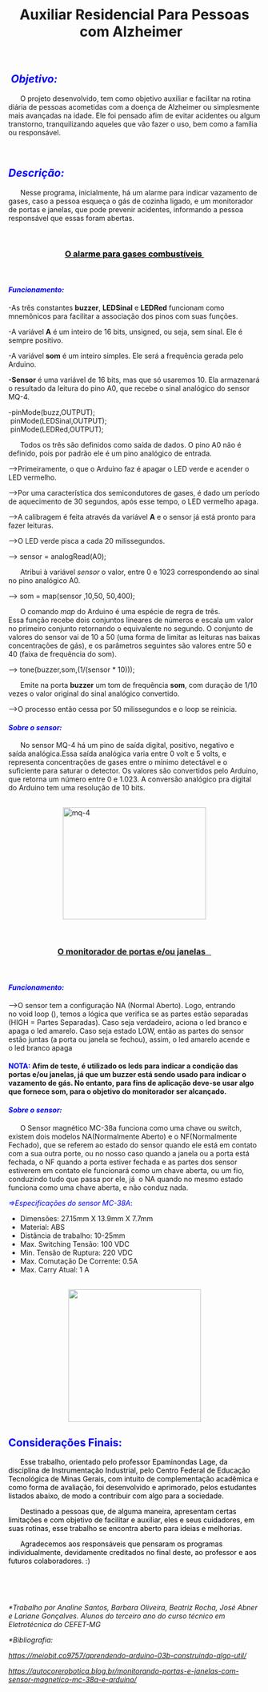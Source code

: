 <h1 style="text-align: center;" aria-level="1"><strong><span data-contrast="none">Auxiliar Residencial Para Pessoas com Alzheimer&nbsp;</span></strong><span data-ccp-props="{&quot;201341983&quot;:0,&quot;335559738&quot;:240,&quot;335559739&quot;:0,&quot;335559740&quot;:259}">&nbsp;</span></h1>
<p><span data-contrast="auto">&nbsp;</span><span data-ccp-props="{&quot;201341983&quot;:0,&quot;335551550&quot;:2,&quot;335551620&quot;:2,&quot;335559739&quot;:160,&quot;335559740&quot;:259}">&nbsp;</span></p>
<h2 aria-level="2"><strong><em><span data-contrast="none">&nbsp;<span style="color: #0000ff;">Objetivo:</span></span></em></strong><span data-ccp-props="{&quot;201341983&quot;:0,&quot;335559738&quot;:40,&quot;335559739&quot;:0,&quot;335559740&quot;:259}">&nbsp;</span></h2>
<p><span data-contrast="auto">&nbsp; &nbsp; &nbsp; O projeto desenvolvido, tem como objetivo auxiliar e facilitar na rotina di&aacute;ria de pessoas acometidas com a doen&ccedil;a de Alzheimer ou simplesmente mais avan&ccedil;adas na idade. Ele foi pensado afim de evitar acidentes ou algum transtorno, tranquilizando aqueles que v&atilde;o fazer o uso, bem como a fam&iacute;lia ou respons&aacute;vel.</span><span data-ccp-props="{&quot;201341983&quot;:0,&quot;335559731&quot;:708,&quot;335559739&quot;:160,&quot;335559740&quot;:259}">&nbsp;</span></p>
<p><span data-contrast="auto">&nbsp;</span><span data-ccp-props="{&quot;201341983&quot;:0,&quot;335559739&quot;:160,&quot;335559740&quot;:259}">&nbsp;</span></p>
<h2 aria-level="2"><span style="color: #0000ff;"><strong><em>Descri&ccedil;&atilde;o:&nbsp;</em></strong>&nbsp;</span></h2>
<p><span data-contrast="auto">&nbsp; &nbsp; &nbsp; Nesse programa, inicialmente, h&aacute; um alarme para indicar vazamento de gases, caso a pessoa esque&ccedil;a o g&aacute;s de cozinha ligado, e um monitorador de portas e janelas, que pode&nbsp;</span><span data-contrast="auto">prevenir</span><span data-contrast="auto">&nbsp;acidentes, informando a pessoa respons&aacute;vel que essas foram abertas.</span><span data-ccp-props="{&quot;201341983&quot;:0,&quot;335559731&quot;:708,&quot;335559739&quot;:160,&quot;335559740&quot;:259}">&nbsp;</span></p>
<p aria-level="2"><span data-contrast="none">&nbsp;</span><span data-ccp-props="{&quot;201341983&quot;:0,&quot;335559738&quot;:40,&quot;335559739&quot;:0,&quot;335559740&quot;:259}">&nbsp;</span></p>
<h3 style="text-align: center;"><span style="text-decoration: underline;"><span style="color: #000000; text-decoration: underline;"><strong>O alarme para gases&nbsp;</strong><strong>combust&iacute;veis</strong>&nbsp;</span></span></h3>
<p><strong><span data-contrast="auto">&nbsp;</span></strong><span data-ccp-props="{&quot;201341983&quot;:0,&quot;335559739&quot;:160,&quot;335559740&quot;:259}">&nbsp;</span></p>
<h4><span style="color: #0000ff;"><strong><em>Funcionamento:</em></strong><strong><em>&nbsp;</em></strong></span><span data-ccp-props="{&quot;201341983&quot;:0,&quot;335559739&quot;:160,&quot;335559740&quot;:259}">&nbsp;</span></h4>
<p><span data-contrast="auto">-As tr&ecirc;s constantes&nbsp;</span><strong><span data-contrast="auto">buzzer</span></strong><span data-contrast="auto">,&nbsp;</span><strong><span data-contrast="auto">LEDSinal</span></strong><span data-contrast="auto">&nbsp;e&nbsp;</span><strong><span data-contrast="auto">LEDRed</span></strong><span data-contrast="auto">&nbsp;funcionam como mnem&ocirc;nicos para facilitar a associa&ccedil;&atilde;o dos pinos com suas fun&ccedil;&otilde;es.&nbsp;</span><span data-ccp-props="{&quot;201341983&quot;:0,&quot;335559739&quot;:160,&quot;335559740&quot;:259}">&nbsp;</span></p>
<p><span data-contrast="auto">-A vari&aacute;vel&nbsp;</span><strong><span data-contrast="auto">A</span></strong><span data-contrast="auto">&nbsp;&eacute; um inteiro de 16 bits,&nbsp;unsigned, ou seja, sem sinal. Ele &eacute; sempre positivo.</span><span data-ccp-props="{&quot;201341983&quot;:0,&quot;335559739&quot;:160,&quot;335559740&quot;:259}">&nbsp;</span></p>
<p><span data-contrast="auto">-A vari&aacute;vel&nbsp;</span><strong><span data-contrast="auto">som</span></strong><span data-contrast="auto">&nbsp;&eacute; um inteiro simples. Ele ser&aacute; a frequ&ecirc;ncia gerada pelo Arduino.</span><span data-ccp-props="{&quot;201341983&quot;:0,&quot;335559739&quot;:160,&quot;335559740&quot;:259}">&nbsp;</span></p>
<p><strong><span data-contrast="auto">-Sensor</span></strong><span data-contrast="auto">&nbsp;&eacute; uma vari&aacute;vel de 16 bits, mas que s&oacute; usaremos 10. Ela armazenar&aacute; o resultado da leitura do pino A0, que recebe o sinal anal&oacute;gico do sensor MQ-4.</span><span data-ccp-props="{&quot;201341983&quot;:0,&quot;335559739&quot;:160,&quot;335559740&quot;:259}">&nbsp;</span></p>
<p><span data-contrast="auto">-pinMode(buzz,OUTPUT);<br />&nbsp;pinMode(LEDSinal,OUTPUT);<br />&nbsp;pinMode(LEDRed,OUTPUT);</span><span data-contrast="auto">&nbsp;</span><span data-ccp-props="{&quot;201341983&quot;:0,&quot;335559739&quot;:160,&quot;335559740&quot;:259}">&nbsp;</span></p>
<p><span data-contrast="auto">&nbsp; &nbsp; &nbsp; Todos os tr&ecirc;s s&atilde;o definidos como sa&iacute;da de dados. O pino A0 n&atilde;o &eacute; definido, pois por padr&atilde;o ele &eacute; um pino anal&oacute;gico de entrada.</span><span data-ccp-props="{&quot;201341983&quot;:0,&quot;335559731&quot;:708,&quot;335559739&quot;:160,&quot;335559740&quot;:259}">&nbsp;</span></p>
<p><span data-contrast="auto">--&gt;Primeiramente, o que o Arduino faz &eacute; apagar o LED verde e acender o LED vermelho.</span><span data-ccp-props="{&quot;201341983&quot;:0,&quot;335559739&quot;:160,&quot;335559740&quot;:259}">&nbsp;</span></p>
<p><span data-contrast="auto">--&gt;Por uma&nbsp;</span><span data-contrast="auto">caracter&iacute;stica</span><span data-contrast="auto">&nbsp;dos semicondutores de gases, &eacute; dado um per&iacute;odo de aquecimento de 30 segundos, ap&oacute;s esse tempo, o LED vermelho apaga.</span><span data-ccp-props="{&quot;201341983&quot;:0,&quot;335559739&quot;:160,&quot;335559740&quot;:259}">&nbsp;</span></p>
<p><span data-contrast="auto">--&gt;A calibragem &eacute; feita atrav&eacute;s da vari&aacute;vel&nbsp;</span><strong><span data-contrast="auto">A</span></strong><span data-contrast="auto">&nbsp;e o sensor j&aacute; est&aacute; pronto para fazer leituras.</span><span data-ccp-props="{&quot;201341983&quot;:0,&quot;335559739&quot;:160,&quot;335559740&quot;:259}">&nbsp;</span></p>
<p><span data-contrast="auto">--&gt;O LED verde pisca a cada 20 milissegundos.</span><span data-ccp-props="{&quot;201341983&quot;:0,&quot;335559739&quot;:160,&quot;335559740&quot;:259}">&nbsp;</span></p>
<p><span data-contrast="auto">--&gt;&nbsp;</span><span data-contrast="auto">sensor =&nbsp;analogRead(A0);&nbsp;&nbsp;</span><span data-ccp-props="{&quot;201341983&quot;:0,&quot;335559739&quot;:160,&quot;335559740&quot;:259}">&nbsp;</span></p>
<p><span data-contrast="auto">&nbsp; &nbsp; &nbsp; Atribui &agrave; vari&aacute;vel&nbsp;</span><em><span data-contrast="auto">sensor</span></em><span data-contrast="auto">&nbsp;o valor, entre 0 e 1023 correspondendo ao sinal no pino anal&oacute;gico A0.</span><span data-ccp-props="{&quot;201341983&quot;:0,&quot;335559731&quot;:708,&quot;335559739&quot;:160,&quot;335559740&quot;:259}">&nbsp;</span></p>
<p><span data-contrast="auto">--&gt;&nbsp;</span><span data-contrast="auto">som =&nbsp;map(sensor ,10,50, 50,400);&nbsp;</span><span data-ccp-props="{&quot;201341983&quot;:0,&quot;335559739&quot;:160,&quot;335559740&quot;:259}">&nbsp;</span></p>
<p><span data-contrast="auto">&nbsp; &nbsp; &nbsp; O comando&nbsp;</span><em><span data-contrast="auto">map</span></em><span data-contrast="auto">&nbsp;do Arduino &eacute; uma esp&eacute;cie de regra de&nbsp;</span><span data-contrast="auto">tr&ecirc;s. Essa</span><span data-contrast="auto">&nbsp;fun&ccedil;&atilde;o recebe dois conjuntos lineares de n&uacute;meros e escala um valor no primeiro conjunto retornando o equivalente no segundo. O conjunto de valores do sensor vai de 10 a 50 (uma forma de limitar as leituras nas baixas concentra&ccedil;&otilde;es de g&aacute;s), e os par&acirc;metros seguintes s&atilde;o valores entre 50 e 40 (faixa de frequ&ecirc;ncia do som).</span><span data-ccp-props="{&quot;201341983&quot;:0,&quot;335559731&quot;:708,&quot;335559739&quot;:160,&quot;335559740&quot;:259}">&nbsp;</span></p>
<p><span data-contrast="auto">--&gt;&nbsp;</span><span data-contrast="auto">tone</span><span data-contrast="auto">(buzzer,som,(1/(sensor * 10)));&nbsp;</span><span data-ccp-props="{&quot;201341983&quot;:0,&quot;335559739&quot;:160,&quot;335559740&quot;:259}">&nbsp;</span></p>
<p><span data-contrast="auto">&nbsp; &nbsp; &nbsp; Emite na porta&nbsp;</span><strong><span data-contrast="auto">buzzer</span></strong><span data-contrast="auto">&nbsp;um tom de frequ&ecirc;ncia&nbsp;</span><strong><span data-contrast="auto">som</span></strong><span data-contrast="auto">, com dura&ccedil;&atilde;o de 1/10 vezes o valor original do sinal anal&oacute;gico convertido.</span><span data-ccp-props="{&quot;201341983&quot;:0,&quot;335559731&quot;:708,&quot;335559739&quot;:160,&quot;335559740&quot;:259}">&nbsp;</span></p>
<p><span data-contrast="auto">--&gt;O processo ent&atilde;o cessa por 50 milissegundos e o loop se reinicia.</span><span data-ccp-props="{&quot;201341983&quot;:0,&quot;335559739&quot;:160,&quot;335559740&quot;:259}">&nbsp;</span></p>
<h4 aria-level="4"><span style="color: #0000ff;"><strong><em>Sobre o sensor:&nbsp;</em></strong></span><span data-ccp-props="{&quot;201341983&quot;:0,&quot;335559738&quot;:40,&quot;335559739&quot;:0,&quot;335559740&quot;:259}">&nbsp;</span></h4>
<p><span data-contrast="auto">&nbsp; &nbsp; &nbsp; No sensor MQ-4 h&aacute; um pino de sa&iacute;da digital, positivo, negativo e sa&iacute;da&nbsp;anal&oacute;gica.Essa&nbsp;sa&iacute;da anal&oacute;gica varia entre 0 volt e 5 volts, e representa concentra&ccedil;&otilde;es de gases entre o m&iacute;nimo detect&aacute;vel e o suficiente para saturar o detector. Os valores s&atilde;o convertidos pelo Arduino, que retorna um n&uacute;mero entre 0 e 1.023. A&nbsp;</span><span data-contrast="auto">convers&atilde;o anal&oacute;gico</span><span data-contrast="auto">&nbsp;pra digital do Arduino tem uma resolu&ccedil;&atilde;o de 10 bits.&nbsp;</span><span data-ccp-props="{&quot;201341983&quot;:0,&quot;335559731&quot;:708,&quot;335559739&quot;:160,&quot;335559740&quot;:259}">&nbsp;</span></p>
<p><span data-ccp-props="{&quot;201341983&quot;:0,&quot;335559739&quot;:160,&quot;335559740&quot;:259}">&nbsp;</span><img style="display: block; margin-left: auto; margin-right: auto;" src="https://meiobit.com/wp-content/uploads/2017/08/20170801mq-4.jpg" alt="mq-4" width="286" height="224" /></p>
<p><span data-contrast="auto">&nbsp;</span><span data-ccp-props="{&quot;201341983&quot;:0,&quot;335559739&quot;:160,&quot;335559740&quot;:259}">&nbsp;</span></p>
<h3 style="text-align: center;" aria-level="2"><span style="text-decoration: underline;"><strong>O monitorador de portas e/ou janelas&nbsp;&nbsp;</strong>&nbsp;</span></h3>
<p><span data-ccp-props="{&quot;201341983&quot;:0,&quot;335559739&quot;:160,&quot;335559740&quot;:259}">&nbsp;</span></p>
<h4><span style="color: #0000ff;"><strong><em>Funcionamento:</em></strong>&nbsp;</span></h4>
<p><span data-contrast="auto">--</span><span data-contrast="auto">&gt;</span><span data-contrast="auto">O&nbsp;</span><span data-contrast="auto">sensor tem a configura&ccedil;&atilde;o NA (Normal Aberto). Logo, entrando no&nbsp;</span><span data-contrast="auto">void</span><span data-contrast="auto">&nbsp;loop (), temos a l&oacute;gica&nbsp;</span><span data-contrast="auto">que&nbsp;</span><span data-contrast="auto">verific</span><span data-contrast="auto">a</span><span data-contrast="auto">&nbsp;se as partes est&atilde;o separadas (HIGH = Partes Separadas). Caso seja verdadeiro, aciona o&nbsp;</span><span data-contrast="auto">led</span><span data-contrast="auto">&nbsp;</span><span data-contrast="auto">branco</span><span data-contrast="auto">&nbsp;e apaga o&nbsp;</span><span data-contrast="auto">led</span><span data-contrast="auto">&nbsp;</span><span data-contrast="auto">amarelo. Caso seja estado LOW, ent&atilde;o as partes do sensor est&atilde;o juntas (a porta ou janela se fechou), assim, o&nbsp;</span><span data-contrast="auto">led</span><span data-contrast="auto">&nbsp;amarelo acende e o&nbsp;</span><span data-contrast="auto">led</span><span data-contrast="auto">&nbsp;branco apaga</span><span data-ccp-props="{&quot;201341983&quot;:0,&quot;335559739&quot;:160,&quot;335559740&quot;:259}">&nbsp;</span></p>
<h4><span style="color: #0000ff;"><strong>NOTA</strong></span><span data-contrast="auto"><span style="color: #0000ff;">:</span> Afim de teste, &eacute; utilizado os&nbsp;</span><span data-contrast="auto">leds</span><span data-contrast="auto">&nbsp;para indicar a condi&ccedil;&atilde;o das portas e/ou janelas, j&aacute; que um&nbsp;</span><span data-contrast="auto">buzzer</span><span data-contrast="auto">&nbsp;est&aacute; sendo usado&nbsp;para indicar o vazamen</span><span data-contrast="auto">to de g&aacute;s</span><span data-contrast="auto">. No entanto, para fins de&nbsp;</span><span data-contrast="auto">aplica&ccedil;&atilde;o deve-se usar algo que fornece som, para o objetivo do monitorador ser alcan&ccedil;ado.</span><span data-ccp-props="{&quot;201341983&quot;:0,&quot;335559739&quot;:160,&quot;335559740&quot;:259}">&nbsp;</span></h4>
<h4 aria-level="4"><span style="color: #0000ff;"><strong><em>Sobre o sensor:</em></strong></span><span data-ccp-props="{&quot;201341983&quot;:0,&quot;335559738&quot;:40,&quot;335559739&quot;:0,&quot;335559740&quot;:259}">&nbsp;</span></h4>
<p><span data-contrast="auto">&nbsp; &nbsp; &nbsp; O Sensor magn&eacute;tico MC-38a funciona como uma chave ou switch, existem dois modelos NA(Normalmente Aberto) e o NF(Normalmente Fechado), que se referem ao estado do sensor quando ele est&aacute; em contato com a sua outra porte, ou no nosso caso quando a janela ou a porta est&aacute; fechada, o NF quando a porta estiver fechada e as partes dos sensor estiverem em contato ele funcionar&aacute; como um chave aberta, ou um fio, conduzindo tudo que passa por ele, j&aacute;&nbsp; o NA quando no mesmo estado funciona como uma chave aberta, e n&atilde;o conduz nada.&nbsp;</span><span data-ccp-props="{&quot;201341983&quot;:0,&quot;335551550&quot;:1,&quot;335551620&quot;:1,&quot;335559731&quot;:708,&quot;335559739&quot;:160,&quot;335559740&quot;:259}">&nbsp;</span></p>
<p aria-level="3"><span style="color: #0000ff;"><em>=&gt;Especifica&ccedil;&otilde;es do sensor MC-38A</em>:</span></p>
<ul>
<li data-leveltext="" data-font="Symbol" data-listid="1" aria-setsize="-1" data-aria-posinset="1" data-aria-level="1"><span data-contrast="auto">Dimens&otilde;es: 27.15mm X 13.9mm X 7.7mm</span><span data-ccp-props="{&quot;134233279&quot;:true,&quot;201341983&quot;:0,&quot;335551550&quot;:1,&quot;335551620&quot;:1,&quot;335559739&quot;:160,&quot;335559740&quot;:259}">&nbsp;</span></li>
<li data-leveltext="" data-font="Symbol" data-listid="1" aria-setsize="-1" data-aria-posinset="2" data-aria-level="1"><span data-contrast="auto">Material: ABS</span><span data-ccp-props="{&quot;134233279&quot;:true,&quot;201341983&quot;:0,&quot;335551550&quot;:1,&quot;335551620&quot;:1,&quot;335559739&quot;:160,&quot;335559740&quot;:259}">&nbsp;</span></li>
<li data-leveltext="" data-font="Symbol" data-listid="1" aria-setsize="-1" data-aria-posinset="3" data-aria-level="1"><span data-contrast="auto">Dist&acirc;ncia de trabalho: 10-25mm</span><span data-ccp-props="{&quot;134233279&quot;:true,&quot;201341983&quot;:0,&quot;335551550&quot;:1,&quot;335551620&quot;:1,&quot;335559739&quot;:160,&quot;335559740&quot;:259}">&nbsp;</span></li>
<li data-leveltext="" data-font="Symbol" data-listid="1" aria-setsize="-1" data-aria-posinset="4" data-aria-level="1"><span data-contrast="auto">Max.&nbsp;</span><span data-contrast="auto">Switching</span><span data-contrast="auto">&nbsp;Tens&atilde;o: 100 VDC</span><span data-ccp-props="{&quot;134233279&quot;:true,&quot;201341983&quot;:0,&quot;335551550&quot;:1,&quot;335551620&quot;:1,&quot;335559739&quot;:160,&quot;335559740&quot;:259}">&nbsp;</span></li>
<li data-leveltext="" data-font="Symbol" data-listid="1" aria-setsize="-1" data-aria-posinset="5" data-aria-level="1"><span data-contrast="auto">Min. Tens&atilde;o de Ruptura: 220 VDC</span><span data-ccp-props="{&quot;134233279&quot;:true,&quot;201341983&quot;:0,&quot;335551550&quot;:1,&quot;335551620&quot;:1,&quot;335559739&quot;:160,&quot;335559740&quot;:259}">&nbsp;</span></li>
<li data-leveltext="" data-font="Symbol" data-listid="1" aria-setsize="-1" data-aria-posinset="6" data-aria-level="1"><span data-contrast="auto">Max. Comuta&ccedil;&atilde;o De Corrente: 0.5A</span><span data-ccp-props="{&quot;134233279&quot;:true,&quot;201341983&quot;:0,&quot;335551550&quot;:1,&quot;335551620&quot;:1,&quot;335559739&quot;:160,&quot;335559740&quot;:259}">&nbsp;</span></li>
<li data-leveltext="" data-font="Symbol" data-listid="1" aria-setsize="-1" data-aria-posinset="7" data-aria-level="1"><span data-contrast="auto">Max.&nbsp;</span><span data-contrast="auto">Carry</span><span data-contrast="auto">&nbsp;Atual: 1 A</span><span data-ccp-props="{&quot;134233279&quot;:true,&quot;201341983&quot;:0,&quot;335551550&quot;:1,&quot;335551620&quot;:1,&quot;335559739&quot;:160,&quot;335559740&quot;:259}">&nbsp;</span></li>
</ul>
<p><span data-ccp-props="{&quot;201341983&quot;:0,&quot;335551550&quot;:1,&quot;335551620&quot;:1,&quot;335559731&quot;:708,&quot;335559739&quot;:160,&quot;335559740&quot;:259}">&nbsp;<img style="display: block; margin-left: auto; margin-right: auto;" src="https://i1.wp.com/autocorerobotica.blog.br/wp-content/uploads/2019/08/sensor.jpg?resize=285%2C225&amp;ssl=1" width="265" height="265" /></span></p>
<h2><span style="color: #0000ff;">Considera&ccedil;&otilde;es Finais:</span></h2>
<p><span style="color: #000000;">&nbsp; &nbsp; &nbsp; Esse trabalho, orientado pelo professor Epaminondas Lage, da disciplina de Instrumenta&ccedil;&atilde;o Industrial, pelo Centro Federal de Educa&ccedil;&atilde;o Tecnol&oacute;gica de Minas Gerais, com intuito de complementa&ccedil;&atilde;o acad&ecirc;mica e como forma de avalia&ccedil;&atilde;o, foi desenvolvido e aprimorado, pelos estudantes listados abaixo, de modo a contribuir com algo para a sociedade.</span></p>
<p><span style="color: #000000;">&nbsp; &nbsp; &nbsp; Destinado a pessoas que, de alguma maneira, apresentam certas limita&ccedil;&otilde;es e com objetivo de facilitar e auxiliar, eles e seus cuidadores, em suas rotinas, esse trabalho se encontra aberto para ideias e melhorias.</span></p>
<p><span style="color: #000000;">&nbsp; &nbsp; &nbsp; Agradecemos aos respons&aacute;veis que pensaram</span><span style="color: #000000;">&nbsp;os programas individualmente, devidamente creditados no final deste, ao professor e aos futuros colaboradores</span>. :)&nbsp; &nbsp;</p>
<p><span style="color: #000000;">&nbsp; &nbsp; &nbsp; &nbsp; &nbsp; &nbsp; &nbsp; &nbsp; &nbsp; &nbsp; &nbsp; &nbsp; &nbsp; &nbsp; &nbsp; &nbsp; &nbsp; &nbsp; &nbsp; &nbsp; &nbsp; &nbsp; &nbsp; &nbsp; &nbsp;&nbsp;</span></p>
<p>&nbsp;</p>
<p><em><span data-contrast="auto">*Trabalho por&nbsp;</span></em><em><span data-contrast="auto">Analine</span></em><em><span data-contrast="auto">&nbsp;Santos,</span></em><em><span data-contrast="auto">&nbsp;Barbara Oliveira, Beatriz Rocha, Jos&eacute; Abner e&nbsp;</span></em><em><span data-contrast="auto">Lariane</span></em><em><span data-contrast="auto">&nbsp;Gon&ccedil;alves.</span></em><em><span data-contrast="auto">&nbsp;</span></em><em><span data-contrast="auto">Alunos do&nbsp;</span></em><em><span data-contrast="auto">terceiro ano do curso t&eacute;cnico em Eletrot&eacute;cnica do CEFET-MG</span></em><span data-ccp-props="{&quot;201341983&quot;:0,&quot;335559739&quot;:160,&quot;335559740&quot;:259}">&nbsp;</span></p>
<p><em><span data-contrast="auto">*</span></em><em><span data-contrast="auto">Bibliografia</span></em><em><span data-contrast="auto">:&nbsp;</span></em><span data-ccp-props="{&quot;201341983&quot;:0,&quot;335559739&quot;:160,&quot;335559740&quot;:259}">&nbsp;</span></p>
<p><a href="https://meiobit.com/369757/aprendendo-arduino-03b-construindo-algo-util/"><em><span data-contrast="none">https://meiobit.co9757/aprendendo-arduino-03b-construindo-algo-util/</span></em></a><span data-ccp-props="{&quot;201341983&quot;:0,&quot;335559739&quot;:160,&quot;335559740&quot;:259}">&nbsp;</span></p>
<p><a href="https://autocorerobotica.blog.br/monitorando-portas-e-janelas-com-sensor-magnetico-mc-38a-e-arduino/"><em><span data-contrast="none">https://autocorerobotica.blog.br/monitorando-portas-e-janelas-com-sensor-magnetico-mc-38a-e-arduino/</span></em></a><span data-ccp-props="{&quot;201341983&quot;:0,&quot;335559739&quot;:160,&quot;335559740&quot;:259}">&nbsp;</span></p>
